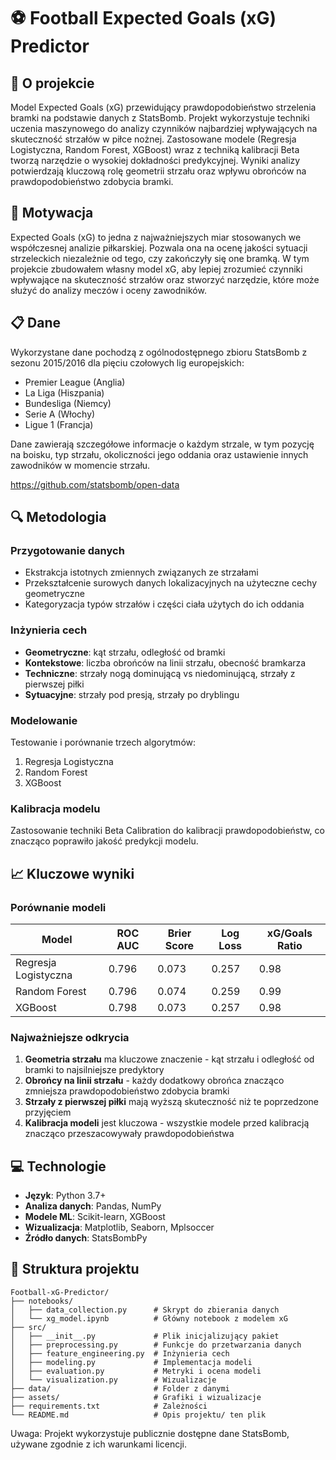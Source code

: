 # ⚽ Football Expected Goals (xG) Predictor

## 🧠 O projekcie

Model Expected Goals (xG) przewidujący prawdopodobieństwo strzelenia bramki na podstawie danych z StatsBomb. Projekt wykorzystuje techniki uczenia maszynowego do analizy czynników najbardziej wpływających na skuteczność strzałów w piłce nożnej. Zastosowane modele (Regresja Logistyczna, Random Forest, XGBoost) wraz z techniką kalibracji Beta tworzą narzędzie o wysokiej dokładności predykcyjnej. Wyniki analizy potwierdzają kluczową rolę geometrii strzału oraz wpływu obrońców na prawdopodobieństwo zdobycia bramki.

## 🎯 Motywacja

Expected Goals (xG) to jedna z najważniejszych miar stosowanych we współczesnej analizie piłkarskiej. Pozwala ona na ocenę jakości sytuacji strzeleckich niezależnie od tego, czy zakończyły się one bramką. W tym projekcie zbudowałem własny model xG, aby lepiej zrozumieć czynniki wpływające na skuteczność strzałów oraz stworzyć narzędzie, które może służyć do analizy meczów i oceny zawodników.

## 📋 Dane

Wykorzystane dane pochodzą z ogólnodostępnego zbioru StatsBomb z sezonu 2015/2016 dla pięciu czołowych lig europejskich:
- Premier League (Anglia)
- La Liga (Hiszpania)
- Bundesliga (Niemcy)
- Serie A (Włochy)
- Ligue 1 (Francja)

Dane zawierają szczegółowe informacje o każdym strzale, w tym pozycję na boisku, typ strzału, okoliczności jego oddania oraz ustawienie innych zawodników w momencie strzału.

https://github.com/statsbomb/open-data

## 🔍 Metodologia

### Przygotowanie danych
- Ekstrakcja istotnych zmiennych związanych ze strzałami
- Przekształcenie surowych danych lokalizacyjnych na użyteczne cechy geometryczne
- Kategoryzacja typów strzałów i części ciała użytych do ich oddania

### Inżynieria cech
- **Geometryczne**: kąt strzału, odległość od bramki
- **Kontekstowe**: liczba obrońców na linii strzału, obecność bramkarza
- **Techniczne**: strzały nogą dominującą vs niedominującą, strzały z pierwszej piłki
- **Sytuacyjne**: strzały pod presją, strzały po dryblingu

### Modelowanie
Testowanie i porównanie trzech algorytmów:
1. Regresja Logistyczna
2. Random Forest
3. XGBoost

### Kalibracja modelu
Zastosowanie techniki Beta Calibration do kalibracji prawdopodobieństw, co znacząco poprawiło jakość predykcji modelu.

## 📈 Kluczowe wyniki

### Porównanie modeli
| Model               | ROC AUC | Brier Score | Log Loss | xG/Goals Ratio |
|---------------------|---------|-------------|----------|----------------|
| Regresja Logistyczna| 0.796   | 0.073       | 0.257    | 0.98           |
| Random Forest       | 0.796   | 0.074       | 0.259    | 0.99           |
| XGBoost             | 0.798   | 0.073       | 0.257    | 0.98           |

### Najważniejsze odkrycia
1. **Geometria strzału** ma kluczowe znaczenie - kąt strzału i odległość od bramki to najsilniejsze predyktory
2. **Obrońcy na linii strzału** - każdy dodatkowy obrońca znacząco zmniejsza prawdopodobieństwo zdobycia bramki
3. **Strzały z pierwszej piłki** mają wyższą skuteczność niż te poprzedzone przyjęciem
4. **Kalibracja modeli** jest kluczowa - wszystkie modele przed kalibracją znacząco przeszacowywały prawdopodobieństwa

## 💻 Technologie

- **Język**: Python 3.7+
- **Analiza danych**: Pandas, NumPy
- **Modele ML**: Scikit-learn, XGBoost
- **Wizualizacja**: Matplotlib, Seaborn, Mplsoccer
- **Źródło danych**: StatsBombPy

## 📁 Struktura projektu
```
Football-xG-Predictor/
├── notebooks/                 
│   ├── data_collection.py      # Skrypt do zbierania danych
│   └── xg_model.ipynb          # Główny notebook z modelem xG
├── src/                        
│   ├── __init__.py             # Plik inicjalizujący pakiet
│   ├── preprocessing.py        # Funkcje do przetwarzania danych
│   ├── feature_engineering.py  # Inżynieria cech
│   ├── modeling.py             # Implementacja modeli
│   ├── evaluation.py           # Metryki i ocena modeli
│   └── visualization.py        # Wizualizacje
├── data/                       # Folder z danymi
├── assets/                     # Grafiki i wizualizacje
├── requirements.txt            # Zależności
└── README.md                   # Opis projektu/ ten plik
```

Uwaga: Projekt wykorzystuje publicznie dostępne dane StatsBomb, używane zgodnie z ich warunkami licencji.
